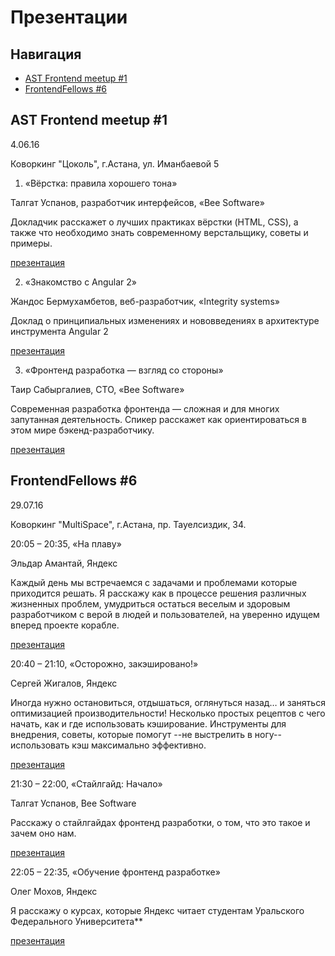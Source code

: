 # Презентации

## Навигация

- [AST Frontend meetup #1](#astfrontend1)
- [FrontendFellows #6](#frontendfellows)

## <a name="astfrontend1"></a> AST Frontend meetup #1

4.06.16

Коворкинг "Цоколь", г.Астана, ул. Иманбаевой 5

1. «Вёрстка: правила хорошего тона»

Талгат Успанов, разработчик интерфейсов, «Bee Software»

Докладчик расскажет о лучших практиках вёрстки (HTML, CSS), а также что необходимо знать современному верстальщику, советы и примеры.

[презентация](http://goo.gl/rkyOQQ)

2. «Знакомство с Angular 2»

Жандос Бермухамбетов, веб-разработчик, «Integrity systems»

Доклад о принципиальных изменениях и нововведениях в архитектуре инструмента Angular 2

[презентация](http://goo.gl/RUUNel)

3. «Фронтенд разработка — взгляд со стороны»

Таир Сабыргалиев, CTO, «Bee Software»

Современная разработка фронтенда — сложная и для многих запутанная деятельность. Спикер расскажет как ориентироваться в этом мире бэкенд-разработчику.

[презентация](http://goo.gl/vzayLT)

## <a name="frontendfellows"></a> FrontendFellows #6

29.07.16

Коворкинг "MultiSpace", г.Астана, пр. Тауелсиздик, 34.

20:05 – 20:35, «На плаву»

Эльдар Амантай, Яндекс

Каждый день мы встречаемся с задачами и проблемами которые приходится решать. Я расскажу как в процессе решения различных жизненных проблем, умудриться остаться веселым и здоровым разработчиком с верой в людей и пользователей, на уверенно идущем вперед проекте корабле.

[презентация](https://yadi.sk/i/yyXh7hoatuaY8)

20:40 – 21:10, «Осторожно, закэшировано!»

Сергей Жигалов, Яндекс

Иногда нужно остановиться, отдышаться, оглянуться назад… и заняться оптимизацией производительности! Несколько простых рецептов с чего начать, как и где использовать кэширование. Инструменты для внедрения, советы, которые помогут --не выстрелить в ногу-- использовать кэш максимально эффективно.

[презентация](http://zhigalov.github.io/frontend-fellows-cache-kz/)

21:30 – 22:00, «Стайлгайд: Начало»

Талгат Успанов, Bee Software

Расскажу о стайлгайдах фронтенд разработки, о том, что это такое и зачем оно нам.

[презентация](https://talgautb.github.io/styleguide-begin/)

22:05 – 22:35, «Обучение фронтенд разработке»

Олег Мохов, Яндекс

Я расскажу о курсах, которые Яндекс читает студентам Уральского Федерального Университета**

[презентация](https://yadi.sk/d/m817QjCDtkhyb)

